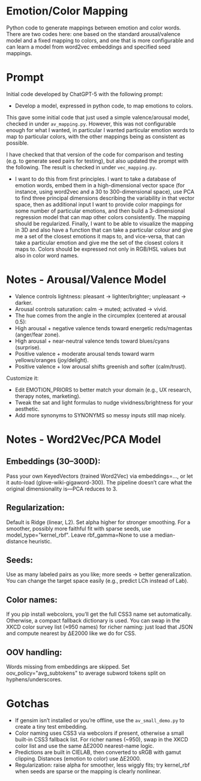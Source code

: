 # Emotion/Color Mapping
Python code to generate mappings between emotion and color words.
There are two codes here: one based on the standard arousal/valence model and a fixed mapping to colors,
and one that is more configurable and can learn a model from word2vec embeddings and specified seed mappings.

# Prompt
Initial code developed by ChatGPT-5 with the following prompt:

* Develop a model, expressed in python code, to map emotions to colors.

This gave some initial code that just used a simple valence/arousal model, checked in under `av_mapping.py`.
However, this was not configurable enough for what I wanted,
in particular I wanted particular emotion words to map to particular colors,
with the other mappings being as consistent as possible.

I have checked that that version of the code for comparison and testing (e.g. to generate seed pairs for testing), but also
updated the prompt with the following.  The result is checked in under `vec_mapping.py`.

* I want to do this from first principles. I want to take a database of emotion words, embed them in a high-dimensional vector space (for instance, using word2vec and a 30 to 300-dimensional space), use PCA to find three principal dimensions describing the variability in that vector space, then as additional input I want to provide color mappings for some number of particular emotions, and then build a 3-dimensional regression model that can map other colors consistently.  The mapping should be regularized.  Finally, I want to be able to visualize the mapping in 3D and also have a function that can take a particular colour and give me a set of the closest emotions it maps to, and vice-versa, that can take a particular emotion and give me the set of the closest colors it maps to.  Colors should be expressed not only in RGB/HSL values but also in color word names.

# Notes - Arousal/Valence Model

* Valence controls lightness: pleasant → lighter/brighter; unpleasant → darker.
* Arousal controls saturation: calm → muted; activated → vivid.
* The hue comes from the angle in the circumplex (centered at arousal 0.5):
* High arousal + negative valence tends toward energetic reds/magentas (anger/fear zone).
* High arousal + near-neutral valence tends toward blues/cyans (surprise).
* Positive valence + moderate arousal tends toward warm yellows/oranges (joy/delight).
* Positive valence + low arousal shifts greenish and softer (calm/trust).

Customize it:
* Edit EMOTION_PRIORS to better match your domain (e.g., UX research, therapy notes, marketing).
* Tweak the sat and light formulas to nudge vividness/brightness for your aesthetic.
* Add more synonyms to SYNONYMS so messy inputs still map nicely.
  
# Notes - Word2Vec/PCA Model

## Embeddings (30–300D):
  Pass your own KeyedVectors (trained Word2Vec) via embeddings=…, or let it auto-load (glove-wiki-gigaword-300).
  The pipeline doesn’t care what the original dimensionality is—PCA reduces to 3.

## Regularization:
  Default is Ridge (linear, L2). Set alpha higher for stronger smoothing.
  For a smoother, possibly more faithful fit with sparse seeds, use model_type="kernel_rbf". Leave rbf_gamma=None to use a median-distance heuristic.

## Seeds:
  Use as many labeled pairs as you like; more seeds → better generalization. You can change the target space easily (e.g., predict LCh instead of Lab).

## Color names:
  If you pip install webcolors, you’ll get the full CSS3 name set automatically. Otherwise, a compact fallback dictionary is used.
  You can swap in the XKCD color survey list (≈950 names) for richer naming: just load that JSON and compute nearest by ΔE2000 like we do for CSS.

## OOV handling:
  Words missing from embeddings are skipped. Set oov_policy="avg_subtokens" to average subword tokens split on hyphens/underscores.

# Gotchas
* If gensim isn’t installed or you’re offline, use the `av_small_demo.py` to create a tiny test embedding.
* Color naming uses CSS3 via webcolors if present, otherwise a small built-in CSS3 fallback list.
  For richer names (~950), swap in the XKCD color list and use the same ΔE2000 nearest-name logic.
* Predictions are built in CIELAB, then converted to sRGB with gamut clipping. Distances (emotion to color) use ΔE2000.
* Regularization: raise alpha for smoother, less wiggly fits; try kernel_rbf when seeds are sparse or the mapping is clearly nonlinear.
